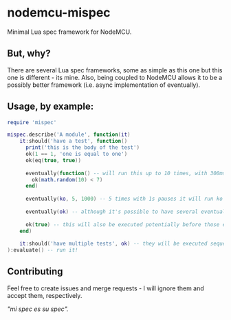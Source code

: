 # nodemcu-mispec
Minimal Lua spec framework for NodeMCU.

## But, why?
There are several Lua spec frameworks, some as simple as this one but this one is different - its mine.
Also, being coupled to NodeMCU allows it to be a possibly better framework (i.e. async implementation of eventually).

## Usage, by example:

```lua
require 'mispec'

mispec.describe('A module', function(it)
    it:should('have a test', function()
      print('this is the body of the test')
      ok(1 == 1, 'one is equal to one')
      ok(eq(true, true))
      
      eventually(function() -- will run this up to 10 times, with 300ms pauses between failures
        ok(math.random(10) < 7)
      end)
      
      eventually(ko, 5, 1000) -- 5 times with 1s pauses it will run ko and fail
      
      eventually(ok) -- although it's possible to have several eventualities, execution order is not garanteed
      
      ok(true) -- this will also be executed potentially before those eventualities have passed
    end)
    
    it:should('have multiple tests', ok) -- they will be executed sequentially
):evaluate() -- run it!
```

## Contributing

Feel free to create issues and merge requests - I will ignore them and accept them, respectively.

*"mi spec es su spec".*
